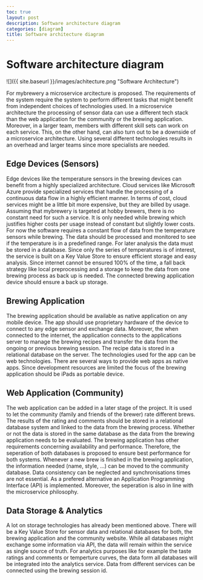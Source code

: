 ```yaml
---
toc: true
layout: post
description: Software architecture diagram
categories: [diagram]
title: Software architecture diagram
---
```

# Software architecture diagram

![]({{ site.baseurl }}/images/achitecture.png "Software Architecture")

For mybrewery a microservice arcitecture is proposed. The requirements of the system require the system to perform different tasks that might benefit from independent choices of technologies used. In a microservice architecture the processing of sensor data can use a different tech stack than the web application for the community or the brewing application. Moreover, in a larger team, members with different skill sets can work on each service. This, on the other hand, can also turn out to be a downside of a microservice architecture. Using several different technologies results in an overhead and larger teams since more specialists are needed.

## Edge Devices (Sensors)

Edge devices like the temperature sensors in the brewing devices can benefit from a highly specialized architecture. Cloud services like Microsoft Azure provide specialized services that handle the processing of a continuous data flow in a highly efficient manner. In terms of cost, cloud services might be a little bit more expensive, but they are billed by usage. Assuming that mybrewery is targeted at hobby brewers, there is no constant need for such a service. It is only needed while  brewing which justifies higher costs per usage instead of constant but slightly lower costs.
For now the software requires a constant flow of data from the temperature sensors while brewing. The data should be processed and monitored to see if the temperature is in a predefined range. For later analysis the data must be stored in a database. Since only the series of temperatures is of interest, the service is built on a Key Value Store to ensure efficient storage and easy analysis. Since internet cannot be ensured 100% of the time, a fall back strategy like local preprocessing and a storage to keep the data from one brewing process as back up is needed. The connected brewing application device should ensure a back up storage.

## Brewing Application

The brewing application should be available as native application on any mobile device. The app should use proprietary hardware of the device to connect to any edge sensor and exchange data. Moreover, the when connected to the internet, the application connects to the applications server to manage the brewing recipes and transfer the data from the ongoing or previous brewing session. The recipe data is stored in a relational database on the server. The technologies used for the app can be web technologies. There are several ways to provide web apps as native apps. Since development resources are limited the focus of the brewing application should be iPads as portable device. 

## Web Application (Community)

The web application can be added in a later stage of the project. It is used to let the community (family and friends of the brewer) rate different brews. The results of the rating and comments should be stored in a relational database system and linked to the data from the brewing process. Whether or not the data is stored in the same database as the data from the brewing application needs to be evaluated. The brewing application has other requirements concerning availability and performance. Therefore, the seperation of both databases is proposed to ensure best performance for both systems. Whenever a new brew is finished in the brewing application, the information needed (name, style, ...) can be moved to the community database. Data consistency can be neglected and synchronisations times are not essential. As a prefered alternative an Application Programming Interface (API) is implemented. Moreover, the seperation is also in line with the microservice philosophy.

## Data Storage & Analytics

A lot on storage technologies has already been mentioned above. There will be a Key Value Store for sensor data and relational databases for both, the brewing application and the community website. While all databases might exchange some information via API, the data will remain within the service as single source of truth. For analytics purposes like for example the taste ratings and comments or temperture curves, the data form all databases will be integrated into the analytics service. Data from different services can be connected using the brewing session id.